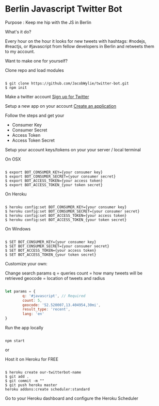 # Berlin Javascript Twitter Bot

Purpose : Keep me hip with the JS in Berlin

What's it do?

Every hour on the hour it looks for new tweets with hashtags: #nodejs, #reactjs, or #javascript from fellow developers in Berlin and retweets them to my account.


Want to make one for yourself?


Clone repo and load modules

```

$ git clone https://github.com/JacobWylie/twitter-bot.git
$ npm init

``` 


Make a twitter account
[Sign up for Twitter](https://twitter.com/signup?lang=en)

Setup a new app on your account
[Create an application](https://apps.twitter.com/app/new)

Follow the steps and get your
- Consumer Key
- Consumer Secret
- Access Token
- Access Token Secret


Setup your account keys/tokens on your your server / local terminal

On OSX

```

$ export BOT_CONSUMER_KEY={your consumer key}
$ export BOT_CONSUMER_SECRET={your consumer secret}
$ export BOT_ACCESS_TOKEN={your access token}
$ export BOT_ACCESS_TOKEN_{your token secret}

```

On Heroku

```

$ heroku config:set BOT_CONSUMER_KEY={your consumer key}
$ heroku config:set BOT_CONSUMER_SECRET={your consumer secret}
$ heroku config:set BOT_ACCESS_TOKEN={your access token}
$ heroku config:set BOT_ACCESS_TOKEN_{your token secret}

```

On Windows

```

$ SET BOT_CONSUMER_KEY={your consumer key}
$ SET BOT_CONSUMER_SECRET={your consumer secret}
$ SET BOT_ACCESS_TOKEN={your access token}
$ SET BOT_ACCESS_TOKEN_{your token secret}

```


Customize your own:

Change search params
q = queries
count = how many tweets will be retrieved
geocode = location of tweets and radius

```javascript

let params = {
    	q: '#javascript', // Required
    	count: 5,
    	geocode: '52.520007,13.404954,30mi',
    	result_type: 'recent',
    	lang: 'en'    
}

```

Run the app locally

```

npm start

```

or 

Host it on Heroku for FREE

```

$ heroku create our-twitterbot-name
$ git add .
$ git commit -m ""
$ git push heroku master
heroku addons:create scheduler:standard

```

Go to your Heroku dashboard and configure the Heroku Scheduler 


























